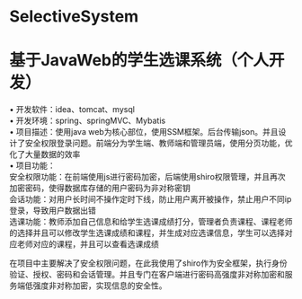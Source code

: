 # SelectiveSystem
# 基于JavaWeb的学生选课系统（个人开发）<br>
•	开发软件：idea、tomcat、mysql<br>
•	开发环境：spring、springMVC、Mybatis <br>
•	项目描述：使用java web为核心部位，使用SSM框架。后台传输json。并且设计了安全权限登录问题。前端分为学生端、教师端和管理员端，使用分页功能，优化了大量数据的效率<br>
•	项目功能：<br>
安全权限功能：在前端使用js进行密码加密，后端使用shiro权限管理，并且再次加密密码，使得数据库存储的用户密码为非对称密钥<br>
会话功能：对用户长时间不操作定时下线，防止用户离开被操作，禁止用户不同ip登录，导致用户数据出错<br>
选课功能：教师添加自己信息和给学生选课成绩打分，管理者负责课程、课程老师的选择并且可以修改学生选课成绩和课程，并生成对应选课信息，学生可以选择对应老师对应的课程，并且可以查看选课成绩<br>

在项目中主要解决了安全权限问题，在此我使用了shiro作为安全框架，执行身份验证、授权、密码和会话管理。并且专门在客户端进行密码高强度非对称加密和服务端低强度非对称加密，实现信息的安全性。
